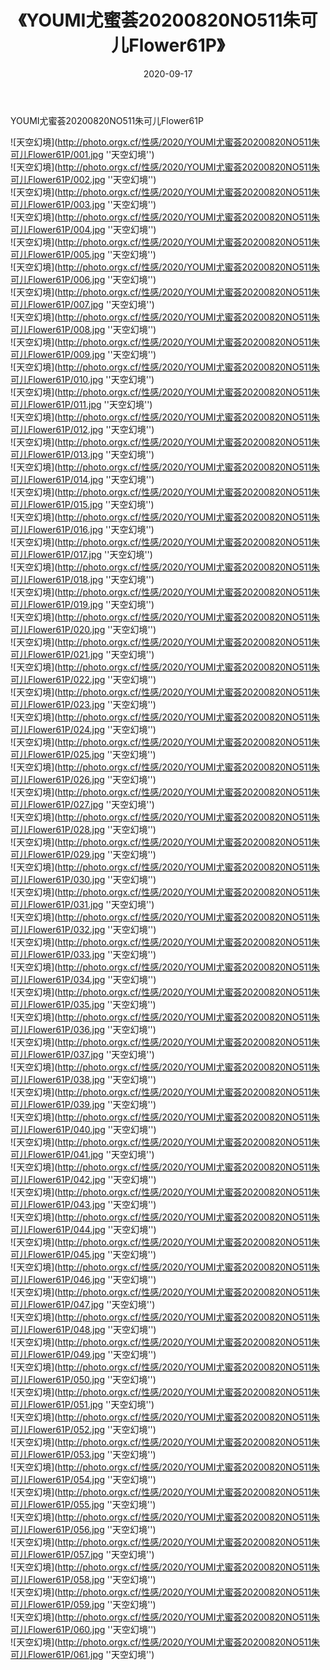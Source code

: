 ﻿---
layout: post
title:  《YOUMI尤蜜荟20200820NO511朱可儿Flower61P》
date:   2020-09-17
img: http://photo.orgx.cf/性感/2020/YOUMI尤蜜荟20200820NO511朱可儿Flower61P/000.jpg
tags: [美女, 性感, 泳衣]
---

YOUMI尤蜜荟20200820NO511朱可儿Flower61P



![天空幻境](http://photo.orgx.cf/性感/2020/YOUMI尤蜜荟20200820NO511朱可儿Flower61P/001.jpg ''天空幻境'') <br>
![天空幻境](http://photo.orgx.cf/性感/2020/YOUMI尤蜜荟20200820NO511朱可儿Flower61P/002.jpg ''天空幻境'') <br>
![天空幻境](http://photo.orgx.cf/性感/2020/YOUMI尤蜜荟20200820NO511朱可儿Flower61P/003.jpg ''天空幻境'') <br>
![天空幻境](http://photo.orgx.cf/性感/2020/YOUMI尤蜜荟20200820NO511朱可儿Flower61P/004.jpg ''天空幻境'') <br>
![天空幻境](http://photo.orgx.cf/性感/2020/YOUMI尤蜜荟20200820NO511朱可儿Flower61P/005.jpg ''天空幻境'') <br>
![天空幻境](http://photo.orgx.cf/性感/2020/YOUMI尤蜜荟20200820NO511朱可儿Flower61P/006.jpg ''天空幻境'') <br>
![天空幻境](http://photo.orgx.cf/性感/2020/YOUMI尤蜜荟20200820NO511朱可儿Flower61P/007.jpg ''天空幻境'') <br>
![天空幻境](http://photo.orgx.cf/性感/2020/YOUMI尤蜜荟20200820NO511朱可儿Flower61P/008.jpg ''天空幻境'') <br>
![天空幻境](http://photo.orgx.cf/性感/2020/YOUMI尤蜜荟20200820NO511朱可儿Flower61P/009.jpg ''天空幻境'') <br>
![天空幻境](http://photo.orgx.cf/性感/2020/YOUMI尤蜜荟20200820NO511朱可儿Flower61P/010.jpg ''天空幻境'') <br>
![天空幻境](http://photo.orgx.cf/性感/2020/YOUMI尤蜜荟20200820NO511朱可儿Flower61P/011.jpg ''天空幻境'') <br>
![天空幻境](http://photo.orgx.cf/性感/2020/YOUMI尤蜜荟20200820NO511朱可儿Flower61P/012.jpg ''天空幻境'') <br>
![天空幻境](http://photo.orgx.cf/性感/2020/YOUMI尤蜜荟20200820NO511朱可儿Flower61P/013.jpg ''天空幻境'') <br>
![天空幻境](http://photo.orgx.cf/性感/2020/YOUMI尤蜜荟20200820NO511朱可儿Flower61P/014.jpg ''天空幻境'') <br>
![天空幻境](http://photo.orgx.cf/性感/2020/YOUMI尤蜜荟20200820NO511朱可儿Flower61P/015.jpg ''天空幻境'') <br>
![天空幻境](http://photo.orgx.cf/性感/2020/YOUMI尤蜜荟20200820NO511朱可儿Flower61P/016.jpg ''天空幻境'') <br>
![天空幻境](http://photo.orgx.cf/性感/2020/YOUMI尤蜜荟20200820NO511朱可儿Flower61P/017.jpg ''天空幻境'') <br>
![天空幻境](http://photo.orgx.cf/性感/2020/YOUMI尤蜜荟20200820NO511朱可儿Flower61P/018.jpg ''天空幻境'') <br>
![天空幻境](http://photo.orgx.cf/性感/2020/YOUMI尤蜜荟20200820NO511朱可儿Flower61P/019.jpg ''天空幻境'') <br>
![天空幻境](http://photo.orgx.cf/性感/2020/YOUMI尤蜜荟20200820NO511朱可儿Flower61P/020.jpg ''天空幻境'') <br>
![天空幻境](http://photo.orgx.cf/性感/2020/YOUMI尤蜜荟20200820NO511朱可儿Flower61P/021.jpg ''天空幻境'') <br>
![天空幻境](http://photo.orgx.cf/性感/2020/YOUMI尤蜜荟20200820NO511朱可儿Flower61P/022.jpg ''天空幻境'') <br>
![天空幻境](http://photo.orgx.cf/性感/2020/YOUMI尤蜜荟20200820NO511朱可儿Flower61P/023.jpg ''天空幻境'') <br>
![天空幻境](http://photo.orgx.cf/性感/2020/YOUMI尤蜜荟20200820NO511朱可儿Flower61P/024.jpg ''天空幻境'') <br>
![天空幻境](http://photo.orgx.cf/性感/2020/YOUMI尤蜜荟20200820NO511朱可儿Flower61P/025.jpg ''天空幻境'') <br>
![天空幻境](http://photo.orgx.cf/性感/2020/YOUMI尤蜜荟20200820NO511朱可儿Flower61P/026.jpg ''天空幻境'') <br>
![天空幻境](http://photo.orgx.cf/性感/2020/YOUMI尤蜜荟20200820NO511朱可儿Flower61P/027.jpg ''天空幻境'') <br>
![天空幻境](http://photo.orgx.cf/性感/2020/YOUMI尤蜜荟20200820NO511朱可儿Flower61P/028.jpg ''天空幻境'') <br>
![天空幻境](http://photo.orgx.cf/性感/2020/YOUMI尤蜜荟20200820NO511朱可儿Flower61P/029.jpg ''天空幻境'') <br>
![天空幻境](http://photo.orgx.cf/性感/2020/YOUMI尤蜜荟20200820NO511朱可儿Flower61P/030.jpg ''天空幻境'') <br>
![天空幻境](http://photo.orgx.cf/性感/2020/YOUMI尤蜜荟20200820NO511朱可儿Flower61P/031.jpg ''天空幻境'') <br>
![天空幻境](http://photo.orgx.cf/性感/2020/YOUMI尤蜜荟20200820NO511朱可儿Flower61P/032.jpg ''天空幻境'') <br>
![天空幻境](http://photo.orgx.cf/性感/2020/YOUMI尤蜜荟20200820NO511朱可儿Flower61P/033.jpg ''天空幻境'') <br>
![天空幻境](http://photo.orgx.cf/性感/2020/YOUMI尤蜜荟20200820NO511朱可儿Flower61P/034.jpg ''天空幻境'') <br>
![天空幻境](http://photo.orgx.cf/性感/2020/YOUMI尤蜜荟20200820NO511朱可儿Flower61P/035.jpg ''天空幻境'') <br>
![天空幻境](http://photo.orgx.cf/性感/2020/YOUMI尤蜜荟20200820NO511朱可儿Flower61P/036.jpg ''天空幻境'') <br>
![天空幻境](http://photo.orgx.cf/性感/2020/YOUMI尤蜜荟20200820NO511朱可儿Flower61P/037.jpg ''天空幻境'') <br>
![天空幻境](http://photo.orgx.cf/性感/2020/YOUMI尤蜜荟20200820NO511朱可儿Flower61P/038.jpg ''天空幻境'') <br>
![天空幻境](http://photo.orgx.cf/性感/2020/YOUMI尤蜜荟20200820NO511朱可儿Flower61P/039.jpg ''天空幻境'') <br>
![天空幻境](http://photo.orgx.cf/性感/2020/YOUMI尤蜜荟20200820NO511朱可儿Flower61P/040.jpg ''天空幻境'') <br>
![天空幻境](http://photo.orgx.cf/性感/2020/YOUMI尤蜜荟20200820NO511朱可儿Flower61P/041.jpg ''天空幻境'') <br>
![天空幻境](http://photo.orgx.cf/性感/2020/YOUMI尤蜜荟20200820NO511朱可儿Flower61P/042.jpg ''天空幻境'') <br>
![天空幻境](http://photo.orgx.cf/性感/2020/YOUMI尤蜜荟20200820NO511朱可儿Flower61P/043.jpg ''天空幻境'') <br>
![天空幻境](http://photo.orgx.cf/性感/2020/YOUMI尤蜜荟20200820NO511朱可儿Flower61P/044.jpg ''天空幻境'') <br>
![天空幻境](http://photo.orgx.cf/性感/2020/YOUMI尤蜜荟20200820NO511朱可儿Flower61P/045.jpg ''天空幻境'') <br>
![天空幻境](http://photo.orgx.cf/性感/2020/YOUMI尤蜜荟20200820NO511朱可儿Flower61P/046.jpg ''天空幻境'') <br>
![天空幻境](http://photo.orgx.cf/性感/2020/YOUMI尤蜜荟20200820NO511朱可儿Flower61P/047.jpg ''天空幻境'') <br>
![天空幻境](http://photo.orgx.cf/性感/2020/YOUMI尤蜜荟20200820NO511朱可儿Flower61P/048.jpg ''天空幻境'') <br>
![天空幻境](http://photo.orgx.cf/性感/2020/YOUMI尤蜜荟20200820NO511朱可儿Flower61P/049.jpg ''天空幻境'') <br>
![天空幻境](http://photo.orgx.cf/性感/2020/YOUMI尤蜜荟20200820NO511朱可儿Flower61P/050.jpg ''天空幻境'') <br>
![天空幻境](http://photo.orgx.cf/性感/2020/YOUMI尤蜜荟20200820NO511朱可儿Flower61P/051.jpg ''天空幻境'') <br>
![天空幻境](http://photo.orgx.cf/性感/2020/YOUMI尤蜜荟20200820NO511朱可儿Flower61P/052.jpg ''天空幻境'') <br>
![天空幻境](http://photo.orgx.cf/性感/2020/YOUMI尤蜜荟20200820NO511朱可儿Flower61P/053.jpg ''天空幻境'') <br>
![天空幻境](http://photo.orgx.cf/性感/2020/YOUMI尤蜜荟20200820NO511朱可儿Flower61P/054.jpg ''天空幻境'') <br>
![天空幻境](http://photo.orgx.cf/性感/2020/YOUMI尤蜜荟20200820NO511朱可儿Flower61P/055.jpg ''天空幻境'') <br>
![天空幻境](http://photo.orgx.cf/性感/2020/YOUMI尤蜜荟20200820NO511朱可儿Flower61P/056.jpg ''天空幻境'') <br>
![天空幻境](http://photo.orgx.cf/性感/2020/YOUMI尤蜜荟20200820NO511朱可儿Flower61P/057.jpg ''天空幻境'') <br>
![天空幻境](http://photo.orgx.cf/性感/2020/YOUMI尤蜜荟20200820NO511朱可儿Flower61P/058.jpg ''天空幻境'') <br>
![天空幻境](http://photo.orgx.cf/性感/2020/YOUMI尤蜜荟20200820NO511朱可儿Flower61P/059.jpg ''天空幻境'') <br>
![天空幻境](http://photo.orgx.cf/性感/2020/YOUMI尤蜜荟20200820NO511朱可儿Flower61P/060.jpg ''天空幻境'') <br>
![天空幻境](http://photo.orgx.cf/性感/2020/YOUMI尤蜜荟20200820NO511朱可儿Flower61P/061.jpg ''天空幻境'') <br>